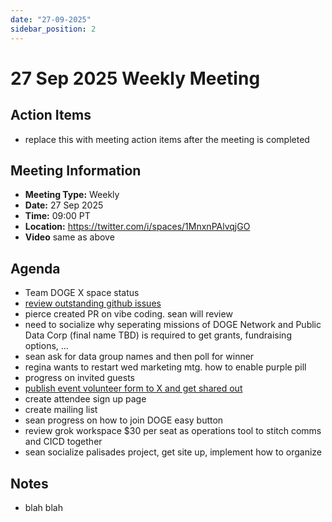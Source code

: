 ```yaml
---
date: "27-09-2025"
sidebar_position: 2
---
```


# 27 Sep 2025 Weekly Meeting

## Action Items

- replace this with meeting action items after the meeting is completed

## Meeting Information

- **Meeting Type:** Weekly
- **Date:**  27 Sep 2025
- **Time:** 09:00 PT
- **Location:** https://twitter.com/i/spaces/1MnxnPAlvqjGO
- **Video** same as above

## Agenda

- Team DOGE X space status
- [review outstanding github issues](https://github.com/DOGE-network/website/issues)
- pierce created PR on vibe coding. sean will review
- need to socialize why seperating missions of DOGE Network and Public Data Corp (final name TBD) is required to get grants, fundraising options, ...
- sean ask for data group names and then poll for winner
- regina wants to restart wed marketing mtg. how to enable purple pill
- progress on invited guests
- [publish event volunteer form to X and get shared out](https://forms.gle/5WD4CA6h3tmcgvTL7)
- create attendee sign up page
- create mailing list
- sean progress on how to join DOGE easy button
- review grok workspace $30 per seat as operations tool to stitch comms and CICD together
- sean socialize palisades project, get site up, implement how to organize

## Notes

- blah blah

